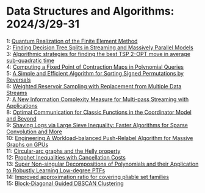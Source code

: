 # Data Structures and Algorithms: 2024/3/29-31  
1: [Quantum Realization of the Finite Element Method](https://doi.org/10.48550/arXiv.2403.19512)  
2: [Finding Decision Tree Splits in Streaming and Massively Parallel Models](https://doi.org/10.48550/arXiv.2403.19867)  
3: [Algorithmic strategies for finding the best TSP 2-OPT move in average  sub-quadratic time](https://doi.org/10.48550/arXiv.2403.19878)  
4: [Computing a Fixed Point of Contraction Maps in Polynomial Queries](https://doi.org/10.48550/arXiv.2403.19911)  
5: [A Simple and Efficient Algorithm for Sorting Signed Permutations by  Reversals](https://doi.org/10.48550/arXiv.2403.20165)  
6: [Weighted Reservoir Sampling with Replacement from Multiple Data Streams](https://doi.org/10.48550/arXiv.2403.20256)  
7: [A New Information Complexity Measure for Multi-pass Streaming with  Applications](https://doi.org/10.48550/arXiv.2403.20283)  
8: [Optimal Communication for Classic Functions in the Coordinator Model and  Beyond](https://doi.org/10.48550/arXiv.2403.20307)  
9: [Shaving Logs via Large Sieve Inequality: Faster Algorithms for Sparse  Convolution and More](https://doi.org/10.48550/arXiv.2403.20326)  
10: [Engineering A Workload-balanced Push-Relabel Algorithm for Massive  Graphs on GPUs](https://doi.org/10.48550/arXiv.2404.00270)  
11: [Circular-arc graphs and the Helly property](https://doi.org/10.48550/arXiv.2404.00416)  
12: [Prophet Inequalities with Cancellation Costs](https://doi.org/10.48550/arXiv.2404.00527)  
13: [Super Non-singular Decompositions of Polynomials and their Application  to Robustly Learning Low-degree PTFs](https://doi.org/10.48550/arXiv.2404.00529)  
14: [Improved approximation ratio for covering pliable set families](https://doi.org/10.48550/arXiv.2404.00683)  
15: [Block-Diagonal Guided DBSCAN Clustering](https://doi.org/10.48550/arXiv.2404.01341)  